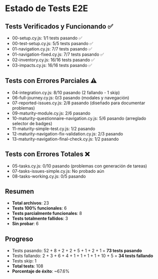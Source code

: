 # Estado de Tests E2E

## Tests Verificados y Funcionando ✅
- 00-setup.cy.js: 1/1 tests pasando ✅
- 00-test-setup.cy.js: 5/5 tests pasando ✅
- 01-navigation.cy.js: 7/7 tests pasando ✅
- 01-navigation-fixed.cy.js: 7/7 tests pasando ✅
- 02-inventory.cy.js: 16/16 tests pasando ✅
- 03-impacts.cy.js: 16/16 tests pasando ✅

## Tests con Errores Parciales ⚠️
- 04-integration.cy.js: 8/10 pasando (2 fallando - 1 skip)
- 06-full-journey.cy.js: 0/3 pasando (modales y navegación)
- 07-reported-issues.cy.js: 2/8 pasando (diseñado para documentar problemas)
- 09-maturity-module.cy.js: 2/6 pasando
- 10-maturity-questionnaire-navigation.cy.js: 5/6 pasando (arreglado selector de badges)
- 11-maturity-simple-test.cy.js: 1/2 pasando
- 12-maturity-navigation-fix-validation.cy.js: 2/3 pasando
- 13-maturity-navigation-final-check.cy.js: 1/2 pasando

## Tests con Errores Totales ❌
- 05-tasks.cy.js: 0/10 pasando (problemas con generación de tareas)
- 07-tasks-issues-simple.cy.js: No probado aún
- 08-tasks-working.cy.js: 0/5 pasando

## Resumen
- **Total archivos**: 23
- **Tests 100% funcionales**: 6
- **Tests parcialmente funcionales**: 8
- **Tests totalmente fallidos**: 3
- **Sin probar**: 6

## Progreso
- Tests pasando: 52 + 8 + 2 + 2 + 5 + 1 + 2 + 1 = **73 tests pasando**
- Tests fallando: 2 + 3 + 6 + 4 + 1 + 1 + 1 + 1 + 10 + 5 = **34 tests fallando**
- Tests skip: 1
- **Total tests**: 108
- **Porcentaje de éxito**: ~67.6%
